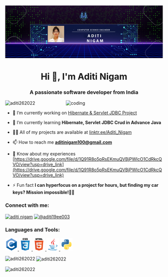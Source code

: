 ![logo](https://github.com/aditi262022/aditi262022/blob/42755334159f4a28f3a64899722f2b127c765f61/Github%20Banner.png)
<h1 align="center">Hi 👋, I'm Aditi Nigam</h1>
<h3 align="center">A passionate software developer from India</h3>

<img align = "right" alt = "coding" width = "310" src="https://cdn.dribbble.com/users/4055494/screenshots/15215756/media/d2b66c4ca0192aa26d103448b3d1518b.gif">

<p align="left"> <img src="https://komarev.com/ghpvc/?username=aditi262022&label=Profile%20views&color=0e75b6&style=flat" alt="aditi262022" /> </p>

- 🔭 I’m currently working on [Hibernate & Servlet JDBC Project](https://github.com/aditi262022/HibernateServletJdbcCrud.git)

- 🌱 I’m currently learning **Hibernate, Servlet JDBC Crud in Advance Java**

- 👨‍💻 All of my projects are available at [linktr.ee/Aditi_Nigam](linktr.ee/Aditi_Nigam)

- 📫 How to reach me **aditinigam100@gmail.com**

- 📄 Know about my experiences [https://drive.google.com/file/d/1Q91R8o5pRsEKmuQVBjPWIcO1CdRkcQVO/view?usp=drive_link](https://drive.google.com/file/d/1Q91R8o5pRsEKmuQVBjPWIcO1CdRkcQVO/view?usp=drive_link)

- ⚡ Fun fact **I can hyperfocus on a project for hours, but finding my car keys? Mission impossible!🔑😅**

<h3 align="left">Connect with me:</h3>
<p align="left">
<a href="https://linkedin.com/in/aditi nigam" target="blank"><img align="center" src="https://raw.githubusercontent.com/rahuldkjain/github-profile-readme-generator/master/src/images/icons/Social/linked-in-alt.svg" alt="aditi nigam" height="30" width="40" /></a>
<a href="https://www.hackerrank.com/@aditi19ee003" target="blank"><img align="center" src="https://raw.githubusercontent.com/rahuldkjain/github-profile-readme-generator/master/src/images/icons/Social/hackerrank.svg" alt="@aditi19ee003" height="30" width="40" /></a>
</p>

<h3 align="left">Languages and Tools:</h3>
<p align="left"> <a href="https://www.cprogramming.com/" target="_blank" rel="noreferrer"> <img src="https://raw.githubusercontent.com/devicons/devicon/master/icons/c/c-original.svg" alt="c" width="40" height="40"/> </a> <a href="https://www.w3schools.com/css/" target="_blank" rel="noreferrer"> <img src="https://raw.githubusercontent.com/devicons/devicon/master/icons/css3/css3-original-wordmark.svg" alt="css3" width="40" height="40"/> </a> <a href="https://www.w3.org/html/" target="_blank" rel="noreferrer"> <img src="https://raw.githubusercontent.com/devicons/devicon/master/icons/html5/html5-original-wordmark.svg" alt="html5" width="40" height="40"/> </a> <a href="https://www.java.com" target="_blank" rel="noreferrer"> <img src="https://raw.githubusercontent.com/devicons/devicon/master/icons/java/java-original.svg" alt="java" width="40" height="40"/> </a> <a href="https://www.python.org" target="_blank" rel="noreferrer"> <img src="https://raw.githubusercontent.com/devicons/devicon/master/icons/python/python-original.svg" alt="python" width="40" height="40"/> </a> </p>

<p><img align="left" src="https://github-readme-stats.vercel.app/api/top-langs?username=aditi262022&show_icons=true&locale=en&layout=compact" alt="aditi262022" /></p>

<p>&nbsp;<img align="center" src="https://github-readme-stats.vercel.app/api?username=aditi262022&show_icons=true&locale=en" alt="aditi262022" /></p>

<p><img align="center" src="https://github-readme-streak-stats.herokuapp.com/?user=aditi262022&" alt="aditi262022" /></p>
